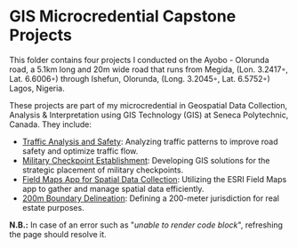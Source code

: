 # GIS Microcredential Capstone Projects
This folder contains four projects I conducted on the Ayobo - Olorunda road, a 5.1km long and 20m wide road that
runs from Megida, (Lon. 3.2417◦, Lat. 6.6006◦) through Ishefun, Olorunda, (Long. 3.2045◦, Lat. 6.5752◦) Lagos, Nigeria. 

These projects are part of my microcredential in Geospatial Data Collection, Analysis & Interpretation using GIS Technology (GIS) 
at Seneca Polytechnic, Canada. They include:
- [Traffic Analysis and Safety](https://drive.google.com/file/d/1-LFS324v1APkLt7mgybzn6i0YaM3ZvI9/view?usp=drive_link): Analyzing traffic patterns to improve road safety and optimize traffic flow.
- [Military Checkpoint Establishment](https://drive.google.com/file/d/1RTem5bdt5AWOhkDCwZXbOuGIlpn6BWOd/view?usp=drive_link): Developing GIS solutions for the strategic placement of military checkpoints.
- [Field Maps App for Spatial Data Collection](https://drive.google.com/file/d/1ZHNpqS4IoPLO0mEBtyCZPubhGNZ9jCwR/view?usp=drive_link): Utilizing the ESRI Field Maps app to gather and manage spatial data efficiently.
- [200m Boundary Delineation](https://drive.google.com/file/d/1EK24vgjmQXcwOm9iOd3pRIJ8ZcDDoQ_b/view?usp=drive_link): Defining a 200-meter jurisdiction for real estate purposes.

**N.B.:** In case of an error such as "_unable to render code block_", refreshing the page should resolve it.
